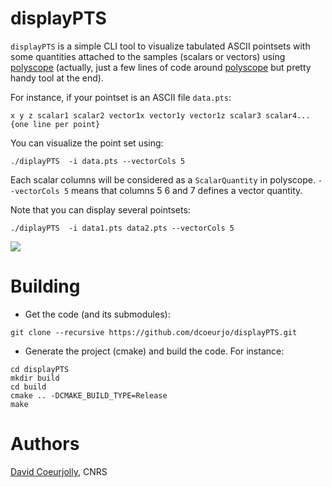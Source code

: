 # displayPTS

`displayPTS` is a simple CLI tool to visualize tabulated ASCII
pointsets with some quantities attached to the samples (scalars or
vectors) using [polyscope](https://polyscope.run) (actually, just a few
lines of code around [polyscope](https://polyscope.run) but pretty
handy tool at the end).

For instance, if your pointset is an ASCII file `data.pts`:
```
x y z scalar1 scalar2 vector1x vector1y vector1z scalar3 scalar4...
{one line per point}
```

You can visualize the point set using:

```
./diplayPTS  -i data.pts --vectorCols 5
```
Each scalar columns will be considered as a `ScalarQuantity` in
polyscope. `--vectorCols 5` means that columns 5 6 and 7 defines a vector quantity.

Note that  you can display several pointsets:
```
./diplayPTS  -i data1.pts data2.pts --vectorCols 5
```

![](screenshot.png)


# Building

* Get the code (and its submodules):
```
git clone --recursive https://github.com/dcoeurjo/displayPTS.git
```

* Generate the project (cmake) and build the code. For instance:
```
cd displayPTS
mkdir build
cd build
cmake .. -DCMAKE_BUILD_TYPE=Release
make
```

# Authors

[David Coeurjolly](https://perso.liris.cnrs.fr/david.coeurjolly), CNRS
